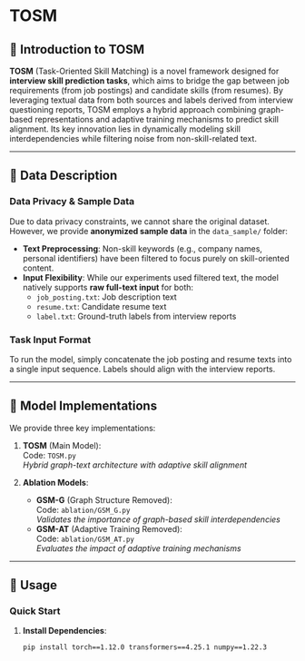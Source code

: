 # TOSM


## 🌟 Introduction to TOSM
**TOSM** (Task-Oriented Skill Matching) is a novel framework designed for **interview skill prediction tasks**, which aims to bridge the gap between job requirements (from job postings) and candidate skills (from resumes). By leveraging textual data from both sources and labels derived from interview questioning reports, TOSM employs a hybrid approach combining graph-based representations and adaptive training mechanisms to predict skill alignment. Its key innovation lies in dynamically modeling skill interdependencies while filtering noise from non-skill-related text.

---

## 📁 Data Description
### Data Privacy & Sample Data
Due to data privacy constraints, we cannot share the original dataset. However, we provide **anonymized sample data** in the `data_sample/` folder:
- **Text Preprocessing**: Non-skill keywords (e.g., company names, personal identifiers) have been filtered to focus purely on skill-oriented content.
- **Input Flexibility**: While our experiments used filtered text, the model natively supports **raw full-text input** for both:
  - `job_posting.txt`: Job description text
  - `resume.txt`: Candidate resume text
  - `label.txt`: Ground-truth labels from interview reports

### Task Input Format
To run the model, simply concatenate the job posting and resume texts into a single input sequence. Labels should align with the interview reports.

---

## 🧩 Model Implementations
We provide three key implementations:
1. **TOSM** (Main Model):  
   Code: `TOSM.py`  
   *Hybrid graph-text architecture with adaptive skill alignment*

2. **Ablation Models**:  
   - **GSM-G** (Graph Structure Removed):  
     Code: `ablation/GSM_G.py`  
     *Validates the importance of graph-based skill interdependencies*  
   - **GSM-AT** (Adaptive Training Removed):  
     Code: `ablation/GSM_AT.py`  
     *Evaluates the impact of adaptive training mechanisms*

---

## 🚀 Usage
### Quick Start
1. **Install Dependencies**:
   ```bash
   pip install torch==1.12.0 transformers==4.25.1 numpy==1.22.3
